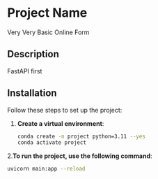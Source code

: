 # Project Name
Very Very Basic Online Form

## Description
FastAPI first 

## Installation
Follow these steps to set up the project:

1. **Create a virtual environment**:
   ```bash
   conda create -n project python=3.11 --yes
   conda activate project
2.**To run the project, use the following command**:
   ```bash
   uvicorn main:app --reload

   
